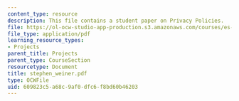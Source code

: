 ```yaml
---
content_type: resource
description: This file contains a student paper on Privacy Policies.
file: https://ol-ocw-studio-app-production.s3.amazonaws.com/courses/es-253-aids-and-poverty-in-africa-spring-2005/609823c5a68c9af0dfc6f8bd60b46203_stephen_weiner.pdf
file_type: application/pdf
learning_resource_types:
- Projects
parent_title: Projects
parent_type: CourseSection
resourcetype: Document
title: stephen_weiner.pdf
type: OCWFile
uid: 609823c5-a68c-9af0-dfc6-f8bd60b46203
---
```

